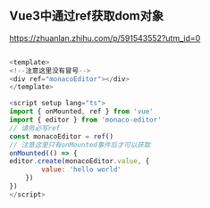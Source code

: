 ## Vue3中通过ref获取dom对象

https://zhuanlan.zhihu.com/p/591543552?utm_id=0

~~~js

<template>
<!--注意这里没有冒号-->
<div ref="monacoEditor"></div>
</template>

<script setup lang="ts">
import { onMounted, ref } from 'vue'
import { editor } from 'monaco-editor'
// 请务必写ref
const monacoEditor = ref()
// 注意这里只有onMounted事件后才可以获取
onMounted(() => {
editor.create(monacoEditor.value, {
        value: 'hello world'
    })
})
</script>


~~~